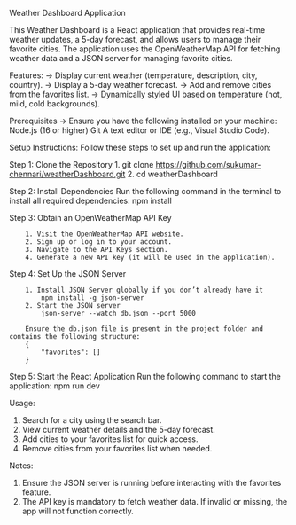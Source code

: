 
Weather Dashboard Application

This Weather Dashboard is a React application that provides real-time weather updates, a 5-day forecast, and allows users to manage their favorite cities. The application uses the OpenWeatherMap API for fetching weather data and a JSON server for managing favorite cities.

Features:
-> Display current weather (temperature, description, city, country).
-> Display a 5-day weather forecast.
-> Add and remove cities from the favorites list.
-> Dynamically styled UI based on temperature (hot, mild, cold backgrounds).

Prerequisites
-> Ensure you have the following installed on your machine:
    Node.js (16 or higher)
    Git
    A text editor or IDE (e.g., Visual Studio Code).


Setup Instructions:
Follow these steps to set up and run the application:

Step 1: Clone the Repository
    1. git clone https://github.com/sukumar-chennari/weatherDashboard.git
    2. cd weatherDashboard

Step 2: Install Dependencies
Run the following command in the terminal to install all required dependencies:
        npm install

Step 3: Obtain an OpenWeatherMap API Key

        1. Visit the OpenWeatherMap API website.
        2. Sign up or log in to your account.
        3. Navigate to the API Keys section.
        4. Generate a new API key (it will be used in the application).

Step 4: Set Up the JSON Server

        1. Install JSON Server globally if you don’t already have it
            npm install -g json-server
        2. Start the JSON server
            json-server --watch db.json --port 5000

        Ensure the db.json file is present in the project folder and contains the following structure:
        {
            "favorites": []
        }  

Step 5: Start the React Application
Run the following command to start the application:
        npm run dev

Usage:

1. Search for a city using the search bar.
2. View current weather details and the 5-day forecast.
3. Add cities to your favorites list for quick access.
4. Remove cities from your favorites list when needed.


Notes:

1. Ensure the JSON server is running before interacting with the favorites feature.
2. The API key is mandatory to fetch weather data. If invalid or missing, the app will not function correctly.

